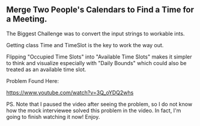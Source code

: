 ## Merge Two People's Calendars to Find a Time for a Meeting.

The Biggest Challenge was to convert the input strings to workable ints.

Getting class Time and TimeSlot is the key to work the way out.

Flipping "Occupied Time Slots" into "Available Time Slots" makes it simpler to think and visualize
especially with "Daily Bounds" which could also be treated as an available time slot.


Problem Found Here:

https://www.youtube.com/watch?v=3Q_oYDQ2whs

PS. Note that I paused the video after seeing the problem, so I do not know how the mock interviewee solved this problem in the video. In fact, I'm going to finish watching it now! Enjoy.
